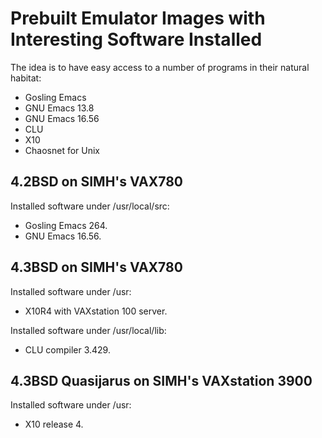 # Prebuilt Emulator Images with Interesting Software Installed

The idea is to have easy access to a number of programs in their
natural habitat:

- Gosling Emacs
- GNU Emacs 13.8
- GNU Emacs 16.56
- CLU
- X10
- Chaosnet for Unix

## 4.2BSD on SIMH's VAX780

Installed software under /usr/local/src:

- Gosling Emacs 264.
- GNU Emacs 16.56.

## 4.3BSD on SIMH's VAX780

Installed software under /usr:

- X10R4 with VAXstation 100 server.

Installed software under /usr/local/lib:

- CLU compiler 3.429.

## 4.3BSD Quasijarus on SIMH's VAXstation 3900

Installed software under /usr:

- X10 release 4.
